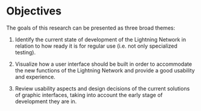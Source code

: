 # Objectives

The goals of this research can be presented as three broad themes:

1. Identify the current state of development of the Lightning Network in relation to how ready it is for regular use \(i.e. not only specialized testing\).

2. Visualize how a user interface should be built in order to accommodate the new functions of the Lightning Network and provide a good usability and experience.

3. Review usability aspects and design decisions of the current solutions of graphic interfaces, taking into account the early stage of development they are in.



